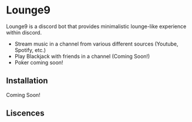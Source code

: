 # Lounge9 

Lounge9 is a discord bot that provides minimalistic lounge-like experience within discord. 
- Stream music in a channel from various different sources (Youtube, Spotify, etc.)
-  Play Blackjack with friends in a channel (Coming Soon!)
- Poker coming soon!

## Installation 
Coming Soon!

## Liscences 
